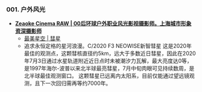 ### 001. 户外风光
* **[Zeaoke Cinema RAW | 00后环球户外职业风光影视摄影师。上海城市形象资深摄影师 ](https://v.douyin.com/OJkPmExRMaM/)**
  - [最美星空 | 彗星](https://v.douyin.com/gfns0IUwyPs/)
  - 追求永恒定格的星河浪漫。C/2020 F3 NEOWISE新智彗星 这是2020年最佳的观测点，这颗彗核直径约5km，远大于多数近日彗星，因此在2020年7月3日通过水星轨道附近近日点时未被潮汐力瓦解，最大亮度达0等，是1997年海尔-波普以来北半球最亮彗星，7月中旬肉眼可见持续数周，是北半球最佳观测窗口。 这颗彗星已远离内太阳系，目前仅能通过望远镜观测，且下一次回归需再等约7000年。